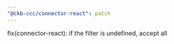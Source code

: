 ```yaml
---
"@ckb-ccc/connector-react": patch
---
```


fix(connector-react): if the filter is undefined, accept all
